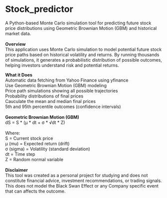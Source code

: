 # Stock_predictor<br>
A Python-based Monte Carlo simulation tool for predicting future stock price distributions using Geometric Brownian Motion (GBM) and historical market data.<br>
<br>
__Overview__<br>
This application uses Monte Carlo simulation to model potential future stock price paths based on historical volatility and returns. By running thousands of simulations, it generates a probabilistic distribution of possible outcomes, helping investors understand risk and potential returns.

__What it Does__<br>
Automatic data fetching from Yahoo Finance using yfinance <br>
Use Geometric Brownian Motion (GBM) modeling<br>
Price path simulations showing all possible trajectories<br>
Probability distributions of final prices<br>
Cauculate the mean and median final prices<br>
5th and 95th percentile outcomes (confidence intervals)<br>
<br>
__Geometric Brownian Motion (GBM)__<br>
dS = S * (μ * dt + σ * √dt * Z)<br>
<br>
Where:<br>
S = Current stock price<br>
μ (mu) = Expected return (drift)<br>
σ (sigma) = Volatility (standard deviation)<br>
dt = Time step<br>
Z = Random normal variable<br>
<br>
__Disclaimer__<br>
This tool was created as a personal project for studying and does not constitute financial advice, investment recommendations, or trading signals.<br>
This does not model the Black Swan Effect or any Company specific event that can affects the outcome.


